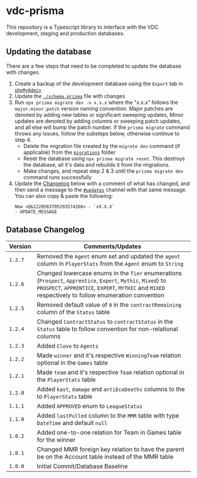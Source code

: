 # vdc-prisma
This repository is a Typescript library to interface with the VDC development, staging and production databases.

## Updating the database
There are a few steps that need to be completed to update the database with changes.
1. Create a backup of the development database using the `Export` tab in [`phpMyAdmin`](https://univps.vps.webdock.cloud/phpmyadmin/index.php)
2. Update the [`./schema.prisma`](./schema.prisma) file with changes
3. Run `npx prisma migrate dev -n x.x.x` where the "x.x.x" follows the `major.minor.patch` version naming convention. Major patches are denoted by adding new tables or significant sweeping updates, Minor updates are denoted by adding columns or sweeping patch updates, and all else will bump the patch number. If the `prisma migrate` command throws any issues, follow the substeps below, otherwise continue to step 4.
    - Delete the migration file created by the `migrate dev` command (if applicable) from the [`migrations`](./migrations/) folder
    - Reset the database using `npx prisma migrate reset`. This destroys the database, all it's data and rebuilds it from the migrations.
    - Make changes, and repeat step 2 & 3 until the `prisma migrate dev` command runs successfully
4. Update the [Changelog](#changelog) below with a comment of what has changed, and then send a message to the [`#updates`](https://discord.com/channels/1027754353207033966/1220564786765500477) channel with that same message. You can also copy & paste the following:
    ```
    New <@&1220563705293574266> - `vX.X.X`
    - UPDATE_MESSAGE
    ```

## Database Changelog
| Version | Comments/Updates |
| - | - |
| `1.2.7` | Removed the `Agent` enum set and updated the `agent` column in `PlayerStats` from the `Agent` enum to `String` |
| `1.2.6` | Changed lowercase enums in the `Tier` enumerations (`Prospect`, `Apprentice`, `Expert`, `Mythic`, `Mixed`) to `PROSPECT`, `APPRENTICE`, `EXPERT`, `MYTHIC` and `MIXED` respectively to follow enumeration convention |
| `1.2.5` | Removed default value of `0` in the `contractRemaining` column of the `Status` table |
| `1.2.4` | Changed `ContractStatus` to `contractStatus` in the `Status` table to follow convention for non-relational columns |
| `1.2.3` | Added `Clove` to `Agents` |
| `1.2.2` | Made `winner` and it's respective `WinningTeam` relation optional in the `Games` table |
| `1.2.1` | Made `team` and it's respective `Team` relation optional in the `PlayerStats` table |
| `1.2.0` | Added `kast`, `damage` and `antiEcoDeaths` columns to the to `PlayerStats` table |
| `1.1.1` | Added `APPROVED` enum to `LeagueStatus` |
| `1.1.0` | Added `lastPulled` column to the `MMR` table with type `DateTime` and default `null` |
| `1.0.2` | Added one-to-one relation for Team in Games table for the winner |
| `1.0.1` | Changed MMR foreign key relation to have the parent be on the Account table instead of the MMR table |
| `1.0.0` | Initial Commit/Database Baseline |